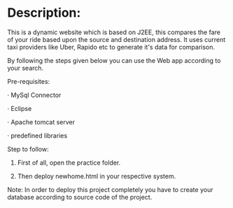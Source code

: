 <h1>Description:</h1>

This is a dynamic website which is based on J2EE, this compares the fare of your ride based upon the source and destination address. 
It uses current taxi providers like Uber, Rapido etc to generate it's data for comparison.

By following the steps given below you can use the Web app according to your search.

 

Pre-requisites:

·      MySql Connector

·      Eclipse

·      Apache tomcat server

·      predefined libraries

Step to follow:

1.  First of all, open the practice folder.

2.  Then deploy newhome.html in your respective system.


Note: In order to deploy this project completely you have to create your database according to source code of the project.
